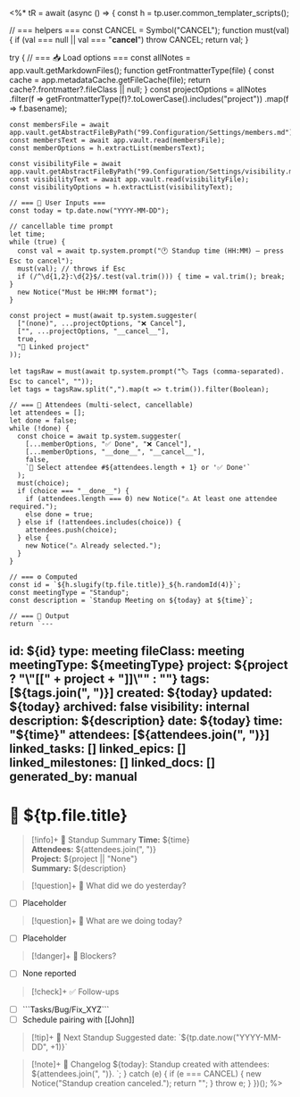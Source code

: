 <%*
tR = await (async () => {
  const h = tp.user.common_templater_scripts();

  // === helpers ===
  const CANCEL = Symbol("CANCEL");
  function must(val) { if (val === null || val === "__cancel__") throw CANCEL; return val; }

  try {
    // === 📥 Load options ===
    const allNotes = app.vault.getMarkdownFiles();
    function getFrontmatterType(file) {
      const cache = app.metadataCache.getFileCache(file);
      return cache?.frontmatter?.fileClass || null;
    }
    const projectOptions = allNotes
      .filter(f => getFrontmatterType(f)?.toLowerCase().includes("project"))
      .map(f => f.basename);

    const membersFile = await app.vault.getAbstractFileByPath("99.Configuration/Settings/members.md");
    const membersText = await app.vault.read(membersFile);
    const memberOptions = h.extractList(membersText);

    const visibilityFile = await app.vault.getAbstractFileByPath("99.Configuration/Settings/visibility.md");
    const visibilityText = await app.vault.read(visibilityFile);
    const visibilityOptions = h.extractList(visibilityText);

    // === 🧠 User Inputs ===
    const today = tp.date.now("YYYY-MM-DD");

    // cancellable time prompt
    let time;
    while (true) {
      const val = await tp.system.prompt("🕐 Standup time (HH:MM) — press Esc to cancel");
      must(val); // throws if Esc
      if (/^\d{1,2}:\d{2}$/.test(val.trim())) { time = val.trim(); break; }
      new Notice("Must be HH:MM format");
    }

    const project = must(await tp.system.suggester(
      ["(none)", ...projectOptions, "❌ Cancel"],
      ["", ...projectOptions, "__cancel__"],
      true,
      "📁 Linked project"
    ));

    let tagsRaw = must(await tp.system.prompt("🏷️ Tags (comma-separated). Esc to cancel", ""));
    let tags = tagsRaw.split(",").map(t => t.trim()).filter(Boolean);

    // === 👥 Attendees (multi-select, cancellable)
    let attendees = [];
    let done = false;
    while (!done) {
      const choice = await tp.system.suggester(
        [...memberOptions, "✅ Done", "❌ Cancel"],
        [...memberOptions, "__done__", "__cancel__"],
        false,
        `👥 Select attendee #${attendees.length + 1} or '✅ Done'`
      );
      must(choice);
      if (choice === "__done__") {
        if (attendees.length === 0) new Notice("⚠️ At least one attendee required.");
        else done = true;
      } else if (!attendees.includes(choice)) {
        attendees.push(choice);
      } else {
        new Notice("⚠️ Already selected.");
      }
    }

    // === ⚙️ Computed
    const id = `${h.slugify(tp.file.title)}_${h.randomId(4)}`;
    const meetingType = "Standup";
    const description = `Standup Meeting on ${today} at ${time}`;

    // === 📄 Output
    return `---
id: ${id}
type: meeting
fileClass: meeting
meetingType: ${meetingType}
project: ${project ? "\"[[" + project + "]]\"" : ""}
tags: [${tags.join(", ")}]
created: ${today}
updated: ${today}
archived: false
visibility: internal
description: ${description}
date: ${today}
time: "${time}"
attendees: [${attendees.join(", ")}]
linked_tasks: []
linked_epics: []
linked_milestones: []
linked_docs: []
generated_by: manual
---

# 📅 ${tp.file.title}

>[!info]+ 👥 Standup Summary
> **Time:** ${time}  
> **Attendees:** ${attendees.join(", ")}  
> **Project:** ${project || "None"}  
> **Summary:** ${description}

>[!question]+ 🔄 What did we do yesterday?
- [ ] Placeholder

>[!question]+ 🚧 What are we doing today?
- [ ] Placeholder

>[!danger]+ 🛑 Blockers?
- [ ] None reported

>[!check]+ ✅ Follow-ups
- [ ] \`\`\`Tasks/Bug/Fix_XYZ\`\`\`
- [ ] Schedule pairing with [[John]]

>[!tip]+ 📆 Next Standup
Suggested date: \`${tp.date.now("YYYY-MM-DD", +1)}\`

>[!note]+ 🧾 Changelog
> ${today}: Standup created with attendees: ${attendees.join(", ")}.
`;
  } catch (e) {
    if (e === CANCEL) { new Notice("Standup creation canceled."); return ""; }
    throw e;
  }
})();
%>

